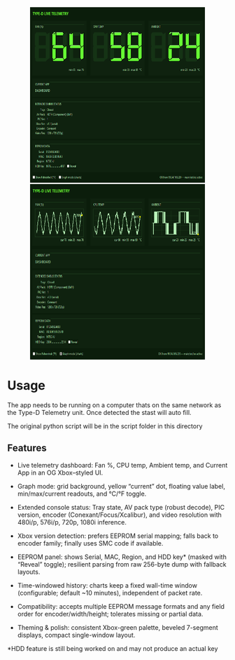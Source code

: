 <div align=center>
<img src="https://github.com/Darkone83/Type-D/blob/main/EXP%20Src/PC%20App/images/demo.png" height=400 width=400><img src="https://github.com/Darkone83/Type-D/blob/main/EXP%20Src/PC%20App/images/demo2.png" height=400 width=400>
</div>

# Usage

The app needs to be running on a computer thats on the same network as the Type-D Telemetry unit. Once detected the stast will auto fill.

The original python script will be in the script folder in this directory

## Features

* Live telemetry dashboard: Fan %, CPU temp, Ambient temp, and Current App in an OG Xbox–styled UI.

* Graph mode: grid background, yellow “current” dot, floating value label, min/max/current readouts, and °C/°F toggle.

* Extended console status: Tray state, AV pack type (robust decode), PIC version, encoder (Conexant/Focus/Xcalibur), and video resolution with 480i/p, 576i/p, 720p, 1080i inference.

* Xbox version detection: prefers EEPROM serial mapping; falls back to encoder family; finally uses SMC code if available.

* EEPROM panel: shows Serial, MAC, Region, and HDD key* (masked with “Reveal” toggle); resilient parsing from raw 256-byte dump with fallback layouts.

* Time-windowed history: charts keep a fixed wall-time window (configurable; default ~10 minutes), independent of packet rate.

* Compatibility: accepts multiple EEPROM message formats and any field order for encoder/width/height; tolerates missing or partial data.

* Theming & polish: consistent Xbox-green palette, beveled 7-segment displays, compact single-window layout.
  
*HDD feature is still being worked on and may not produce an actual key  
